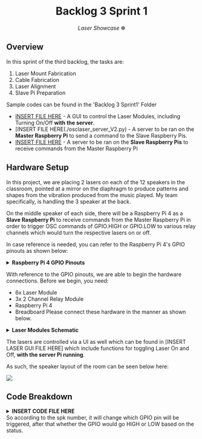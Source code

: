 <h1 align="center">
  Backlog 3 Sprint 1
</h1>

<p align="center">
  <i align="center">Laser Showcase </i>❇
</p>

## Overview
In this sprint of the third backlog, the tasks are:
1. Laser Mount Fabrication
2. Cable Fabrication
3. Laser Alignment
4. Slave Pi Preparation

Sample codes can be found in the 'Backlog 3 Sprint1' Folder

* [INSERT FILE HERE](./Laser_Gui.py) - A GUI to control the Laser Modules, including Turning On/Off **with the server**.
* [INSERT FILE HERE(./osclaser_server_V2.py) - A server to be ran on the **Master Raspberry Pi** to send a command to the Slave Raspberry Pis.
* [INSERT FILE HERE](./osclaser_trigger_V2.py) - A server to be ran on the **Slave Raspberry Pis** to receive commands from  the Master Raspberry Pi

## Hardware Setup
In this project, we are placing 2 lasers on each of the 12 speakers in the classroom, pointed at a mirror on the diaphragm to produce patterns and shapes from the vibration produced from the music played. My team specifically, is handling the 3 speaker at the back.<br>

On the middle speaker of each side, there will be a Raspberry Pi 4 as a **Slave Raspberry Pi** to receive commands from the Master Raspberry Pi in order to trigger OSC commands of GPIO.HIGH or GPIO.LOW to various relay channels which would turn the respective lasers on or off. <br>

In case reference is needed, you can refer to the Raspberry Pi 4's GPIO pinouts as shown below:
<details><summary><b>Raspberry Pi 4 GPIO Pinouts</b></summary>
  <br><INSERT GPIO PINOUT IMAGE HERE" width=550 height =300 >
</details>

With reference to the GPIO pinouts, we are able to begin the hardware connections. Before we begin, you need:
* 6x Laser Module
* 3x 2 Channel Relay Module
* Raspberry Pi 4
* Breadboard
Please connect these hardware in the manner as shown below.

<details><summary><b>Laser Modules Schematic</b></summary>
  <br><img src=".LASER MODULE SCHEMATIC IMG HERE" width = 550 height = 550>
</details>

The lasers are controlled via a UI as well which can be found in [INSERT LASER GUI FILE HERE] which include functions for toggling Laser On and Off, **with the server Pi running**. 

As such, the speaker layout of the room can be seen below here:

<img src="./Assets/SpeakerPlacement.png">

## Code Breakdown
<details><summary><b>INSERT CODE FILE HERE</b></summary>
  
        ```

</details>
So according to the spk number, it will change which GPIO pin will be triggered, after that whether the GPIO would go HIGH or LOW based on the status.